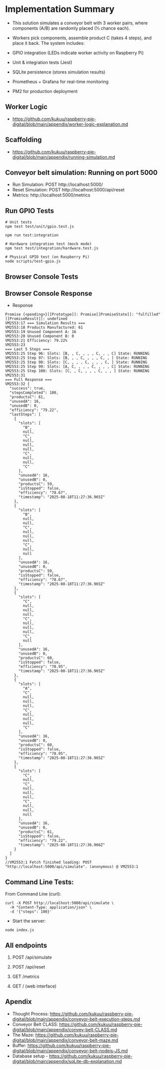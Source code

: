 # Implementation Summary

- This solution simulates a conveyor belt with 3 worker pairs, where components (A/B) are randomly placed (⅓ chance each). 

- Workers pick components, assemble product C (takes 4 steps), and place it back. The system includes:

- GPIO integration (LEDs indicate worker activity on Raspberry Pi)

- Unit & integration tests (Jest)

- SQLite persistence (stores simulation results)

- Prometheus + Grafana for real-time monitoring

- PM2 for production deployment

## Worker Logic

- https://github.com/kukuu/raspberry-pie-digital/blob/main/appendix/worker-logic-explanation.md


## Scaffolding

- https://github.com/kukuu/raspberry-pie-digital/blob/main/appendix/running-simulation.md
  
## Conveyor belt simulation:  Running on port 5000

- Run Simulation: POST http://localhost:5000/
- Reset Simulation: POST http://localhost:5000/api/reset
- Metrics: http://localhost:5000/metrics

## Run GPIO Tests

```
# Unit tests
npm test test/unit/gpio.test.js

npm run test:integration

# Hardware integration test (mock mode)
npm test test/integration/hardware.test.js

# Physical GPIO test (on Raspberry Pi)
node scripts/test-gpio.js
```

## Browser Console Tests

## Browser Console Response
- Response
```
Promise {<pending>}[[Prototype]]: Promise[[PromiseState]]: "fulfilled"[[PromiseResult]]: undefined
VM2553:17 === Simulation Results ===
VM2553:18 Products Manufactured: 61
VM2553:19 Unused Component A: 16
VM2553:20 Unused Component B: 0
VM2553:21 Efficiency: 79.22%
VM2553:23 
=== Last 5 Steps ===
VM2553:25 Step 96: Slots: [B, , C, , , , C, , , C] State: RUNNING
VM2553:25 Step 97: Slots: [B, , , C, , , , C, , ] State: RUNNING
VM2553:25 Step 98: Slots: [C, , , , C, , , , C, ] State: RUNNING
VM2553:25 Step 99: Slots: [A, C, , , , C, , , , C] State: RUNNING
VM2553:25 Step 100: Slots: [C, , C, , , , C, , , ] State: RUNNING
VM2553:31 
=== Full Response ===
VM2553:32 {
  "success": true,
  "stepsCompleted": 100,
  "productsC": 61,
  "unusedA": 16,
  "unusedB": 0,
  "efficiency": "79.22",
  "lastSteps": [
    {
      "slots": [
        "B",
        null,
        "C",
        null,
        null,
        null,
        "C",
        null,
        null,
        "C"
      ],
      "unusedA": 16,
      "unusedB": 0,
      "productsC": 59,
      "isStopped": false,
      "efficiency": "78.67",
      "timestamp": "2025-08-18T11:27:36.965Z"
    },
    {
      "slots": [
        "B",
        null,
        null,
        "C",
        null,
        null,
        null,
        "C",
        null,
        null
      ],
      "unusedA": 16,
      "unusedB": 0,
      "productsC": 59,
      "isStopped": false,
      "efficiency": "78.67",
      "timestamp": "2025-08-18T11:27:36.965Z"
    },
    {
      "slots": [
        "C",
        null,
        null,
        null,
        "C",
        null,
        null,
        null,
        "C",
        null
      ],
      "unusedA": 16,
      "unusedB": 0,
      "productsC": 60,
      "isStopped": false,
      "efficiency": "78.95",
      "timestamp": "2025-08-18T11:27:36.965Z"
    },
    {
      "slots": [
        "A",
        "C",
        null,
        null,
        null,
        "C",
        null,
        null,
        null,
        "C"
      ],
      "unusedA": 16,
      "unusedB": 0,
      "productsC": 60,
      "isStopped": false,
      "efficiency": "78.95",
      "timestamp": "2025-08-18T11:27:36.965Z"
    },
    {
      "slots": [
        "C",
        null,
        "C",
        null,
        null,
        null,
        "C",
        null,
        null,
        null
      ],
      "unusedA": 16,
      "unusedB": 0,
      "productsC": 61,
      "isStopped": false,
      "efficiency": "79.22",
      "timestamp": "2025-08-18T11:27:36.966Z"
    }
  ]
}
//VM2553:1 Fetch finished loading: POST "http://localhost:5000/api/simulate". (anonymous) @ VM2553:1

```
## Command Line Tests:

From Command Line (curl):

```
curl -X POST http://localhost:5000/api/simulate \
  -H "Content-Type: application/json" \
  -d '{"steps": 100}'

```

- Start the server:

```
node index.js

```


## All endpoints

1. POST /api/simulate

2. POST /api/reset

3. GET /metrics

4. GET / (web interface)

## Apendix

- Thought Process: https://github.com/kukuu/raspberry-pie-digital/blob/main/appendix/conveyor-belt-execution-steps.md
- Conveyor Belt CLASS: https://github.com/kukuu/raspberry-pie-digital/blob/main/appendix/convey-belt-CLASS.md
- The Maze: https://github.com/kukuu/raspberry-pie-digital/blob/main/appendix/conveyor-belt-maze.md
- Buffer: https://github.com/kukuu/raspberry-pie-digital/blob/main/appendix/conveyor-belt-nodejs-JS.md
- Database setup - https://github.com/kukuu/raspberry-pie-digital/blob/main/appendix/sqLite-db-explanation.md
